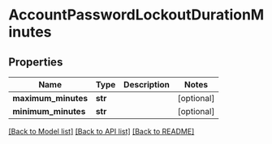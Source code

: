 # AccountPasswordLockoutDurationMinutes

## Properties
Name | Type | Description | Notes
------------ | ------------- | ------------- | -------------
**maximum_minutes** | **str** |  | [optional] 
**minimum_minutes** | **str** |  | [optional] 

[[Back to Model list]](../README.md#documentation-for-models) [[Back to API list]](../README.md#documentation-for-api-endpoints) [[Back to README]](../README.md)


